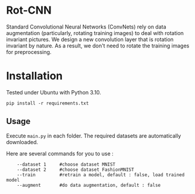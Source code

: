 # Rot-CNN

Standard Convolutional Neural Networks (ConvNets) rely on data augmentation (particularly, rotating training images) to deal with rotation invariant pictures.  We design a new convolution layer that is rotation invariant by nature.  As a result, we don't need to rotate the training images for preprocessing.

# Installation

Tested under Ubuntu with Python 3.10.

```
pip install -r requirements.txt
```

## Usage 

Execute `main.py` in each folder.  The required datasets are automatically downloaded.

Here are several commands for you to use : 

``` 
    --dataset 1     #choose dataset MNIST
    --dataset 2     #choose dataset FashionMNIST
    --train         #retrain a model, default : false, load trained model
    --augment       #do data augmentation, default : false
```
